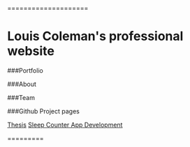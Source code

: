 ====================

# Louis Coleman's professional website

###Portfolio 

###About

###Team

###Github Project pages

[Thesis](http://LouisDColeman.github.io/Thesis/)
[Sleep Counter App Development](http://LouisDColeman.github.io/thesis/sleepcounter)

=========
